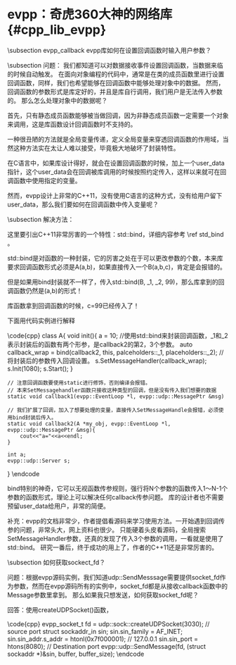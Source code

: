 evpp：奇虎360大神的网络库{#cpp_lib_evpp}
=================================


\subsection evpp_callback evpp库如何在设置回调函数时输入用户参数？

\subsection 问题：
我们都知道可以对数据接收事件设置回调函数，当数据来临的时候自动触发。
在面向对象编程的代码中，通常是在类的成员函数里进行设置回调函数，同样，我们也希望能够在回调函数中能够处理对象中的数据。
然而，回调函数的参数形式是库定好的，并且是库自行调用，我们用户是无法传入参数的。
那么怎么处理对象中的数据呢？

首先，只有静态成员函数能够被当做回调，因为非静态成员函数一定需要一个对象来调用，这是库函数设计回调函数时不支持的。

一种很丑陋的方法就是全局变量传递，定义全局变量来穿透回调函数的作用域，当然这种方法实在太让人难以接受，毕竟极大地破坏了封装特性。

在C语言中，如果库设计得好，就会在设置回调函数的时候，加上一个user_data指针，这个user_data会在回调被库调用的时候按照约定传入，这样以来就可在回调函数中使用指定的变量。

然而，evpp设计上非常的C++11，没有使用C语言的这种方式，没有给用户留下user_data，那么我们要如何在回调函数中传入变量呢？

\subsection 解决方法：

这里要引出C++11非常厉害的一个特性：std::bind，详细内容参考 \ref std_bind 。

std::bind是对函数的一种封装，它的厉害之处在于可以更改参数的个数，本来库要求回调函数形式必须是A(a,b)，如果直接传入一个B(a,b,c)，肯定是会报错的。

但是如果用bind封装就不一样了，传入std::bind(B, _1, _2, 99)，那么库拿到的回调函数仍然是(a,b)的形式！

库函数拿到回调函数的时候，c=99已经传入了！

下面用代码实例进行解释

\code{cpp}
class A{
    void init(){
        a = 10;
        //使用std::bind来封装回调函数，_1和_2表示封装后的函数有两个形参，是callback2的第2，3个参数。
        auto callback_wrap = bind(callback2, this, palceholders::_1, placeholders::_2);
        //将封装后的参数传入回调设置。
        s.SetMessageHandler(callback_wrap);
        s.Init(1080);
        s.Start();
    }

    // 注意回调函数要使用static进行修饰，否则编译会报错。
    // 本来SetMessagehandler函数只接收这种类型的回调，但是没有传入我们想要的数据
    static void callback1(evpp::EventLoop *l, evpp::udp::MessagePtr &msg)

    // 我们扩展了回调，加入了想要处理的变量，直接传入SetMessageHandle会报错，必须使用bind封装后传入。
    static void callback2(A *my_obj, evpp::EventLoop *l, evpp::udp::MessagePtr &msg){
        cout<<"a="<<a<<endl;
    }

    int a;
    evpp::udp::Server s;
}
\endcode

bind特别的神奇，它可以无视函数传参规则，强行将N个参数的函数传入1～N-1个参数的函数形式，理论上可以解决任何callback传参问题。
库的设计者也不需要预留user_data给用户，非常的简便。

补充：evpp的文档非常少，作者提倡看源码来学习使用方法。一开始遇到回调传参的问题，非常头大，网上资料也很少。
只能硬着头皮看源码，全局搜索SetMessageHandler参数，还真的发现了传入3个参数的调用，一看就是使用了std::bind。
研究一番后，终于成功的用上了，作者的C++11还是非常厉害的。

\subsection 如何获取sockect_fd？

问题：根据evpp源码实例，我们知道udp::SendMesssage需要提供socket_fd作为参数，然而在evpp源码所有的实例中，socket_fd都是从接收callback函数中的Message参数里拿到。
那么如果我只想发送，如何获取socket_fd呢？

回答：使用createUDPSocket()函数，

\code{cpp}
evpp_socket_t fd = udp::sock::createUDPSocket(3030); // source port
struct sockaddr_in sin;
sin.sin_family = AF_INET;
sin.sin_addr.s_addr = htonl(0x7f000001);    // 127.0.0.1
sin.sin_port = htons(8080);    // Destination port
evpp::udp::SendMessage(fd, (struct sockaddr *)&sin, buffer, buffer_size);
\endcode